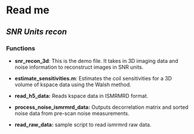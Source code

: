 

# Read me 
## _SNR Units recon_


### Functions

- **snr_recon_3d**: This is the demo file. It takes in 3D imaging data and noise information to reconstruct images in SNR units.

- **estimate_sensitivities.m**: Estimates the coil sensitivities for a 3D volume of kspace data using the Walsh method.

- **read_h5_data:** Reads kspace data in ISMRMRD format.

- **process_noise_ismrmrd_data:** Outputs decorrelation matrix and sorted noise data from pre-scan noise measurements.

- **read_raw_data:** sample script to read ismrmrd raw data.
